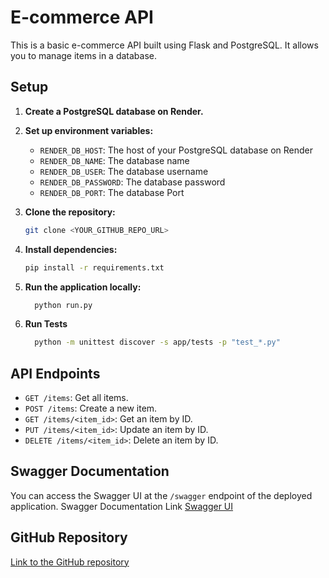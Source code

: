 # E-commerce API

This is a basic e-commerce API built using Flask and PostgreSQL. It allows you to manage items in a database.

## Setup

1.  **Create a PostgreSQL database on Render.**
2.  **Set up environment variables:**
    *   `RENDER_DB_HOST`: The host of your PostgreSQL database on Render
    *   `RENDER_DB_NAME`: The database name
    *   `RENDER_DB_USER`: The database username
    *   `RENDER_DB_PASSWORD`: The database password
    *    `RENDER_DB_PORT`: The database Port
3.  **Clone the repository:**

    ```bash
    git clone <YOUR_GITHUB_REPO_URL>
    ```
4.  **Install dependencies:**
    ```bash
    pip install -r requirements.txt
    ```
5.  **Run the application locally:**
    ```bash
      python run.py
    ```
6.  **Run Tests**

    ```bash
      python -m unittest discover -s app/tests -p "test_*.py"
    ```

## API Endpoints

*   `GET /items`: Get all items.
*   `POST /items`: Create a new item.
*   `GET /items/<item_id>`: Get an item by ID.
*   `PUT /items/<item_id>`: Update an item by ID.
*   `DELETE /items/<item_id>`: Delete an item by ID.

## Swagger Documentation

You can access the Swagger UI at the `/swagger` endpoint of the deployed application.
Swagger Documentation Link [Swagger UI](your_deployed_url/swagger)

## GitHub Repository

[Link to the GitHub repository](YOUR_GITHUB_REPO_URL)